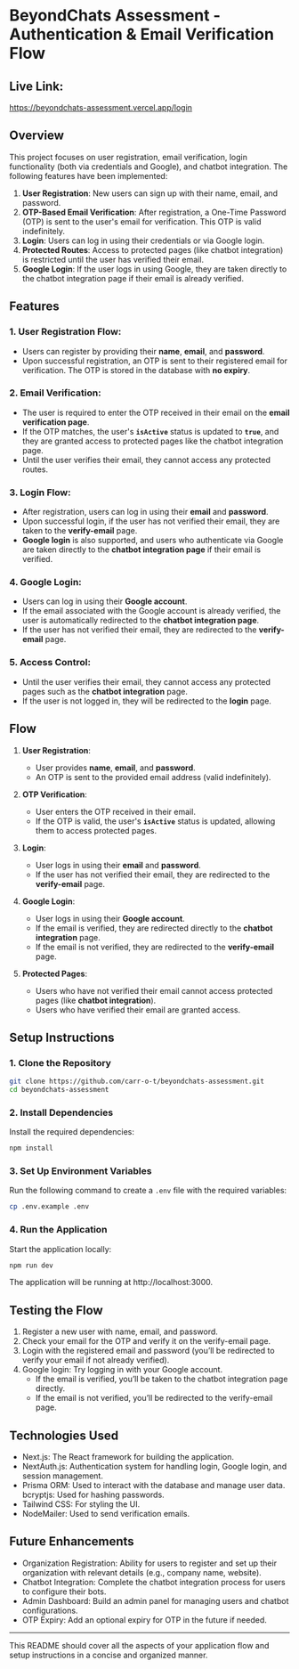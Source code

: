 # BeyondChats Assessment - Authentication & Email Verification Flow

## Live Link: 
https://beyondchats-assessment.vercel.app/login

## Overview

This project focuses on user registration, email verification, login functionality (both via credentials and Google), and chatbot integration. The following features have been implemented:

1. **User Registration**: New users can sign up with their name, email, and password.
2. **OTP-Based Email Verification**: After registration, a One-Time Password (OTP) is sent to the user's email for verification. This OTP is valid indefinitely.
3. **Login**: Users can log in using their credentials or via Google login.
4. **Protected Routes**: Access to protected pages (like chatbot integration) is restricted until the user has verified their email.
5. **Google Login**: If the user logs in using Google, they are taken directly to the chatbot integration page if their email is already verified.

## Features

### 1. **User Registration Flow**:
- Users can register by providing their **name**, **email**, and **password**.
- Upon successful registration, an OTP is sent to their registered email for verification. The OTP is stored in the database with **no expiry**.

### 2. **Email Verification**:
- The user is required to enter the OTP received in their email on the **email verification page**.
- If the OTP matches, the user's **`isActive`** status is updated to **`true`**, and they are granted access to protected pages like the chatbot integration page.
- Until the user verifies their email, they cannot access any protected routes.

### 3. **Login Flow**:
- After registration, users can log in using their **email** and **password**.
- Upon successful login, if the user has not verified their email, they are taken to the **verify-email** page.
- **Google login** is also supported, and users who authenticate via Google are taken directly to the **chatbot integration page** if their email is verified.

### 4. **Google Login**:
- Users can log in using their **Google account**.
- If the email associated with the Google account is already verified, the user is automatically redirected to the **chatbot integration page**.
- If the user has not verified their email, they are redirected to the **verify-email** page.

### 5. **Access Control**:
- Until the user verifies their email, they cannot access any protected pages such as the **chatbot integration** page.
- If the user is not logged in, they will be redirected to the **login** page.

## Flow

1. **User Registration**:
   - User provides **name**, **email**, and **password**.
   - An OTP is sent to the provided email address (valid indefinitely).
   
2. **OTP Verification**:
   - User enters the OTP received in their email.
   - If the OTP is valid, the user's **`isActive`** status is updated, allowing them to access protected pages.
   
3. **Login**:
   - User logs in using their **email** and **password**.
   - If the user has not verified their email, they are redirected to the **verify-email** page.
   
4. **Google Login**:
   - User logs in using their **Google account**.
   - If the email is verified, they are redirected directly to the **chatbot integration** page.
   - If the email is not verified, they are redirected to the **verify-email** page.

5. **Protected Pages**:
   - Users who have not verified their email cannot access protected pages (like **chatbot integration**).
   - Users who have verified their email are granted access.

## Setup Instructions

### 1. **Clone the Repository**

```bash
git clone https://github.com/carr-o-t/beyondchats-assessment.git
cd beyondchats-assessment
```

### 2. **Install Dependencies**
Install the required dependencies:

```bash
npm install
```

### 3. **Set Up Environment Variables**
Run the following command to create a `.env` file with the required variables:

```bash
cp .env.example .env
```

### 4. **Run the Application**
Start the application locally:

```bash
npm run dev
```
The application will be running at http://localhost:3000.

## Testing the Flow

1. Register a new user with name, email, and password.
2. Check your email for the OTP and verify it on the verify-email page.
3. Login with the registered email and password (you’ll be redirected to verify your email if not already verified).
4. Google login: Try logging in with your Google account.
    - If the email is verified, you’ll be taken to the chatbot integration page directly.
    - If the email is not verified, you’ll be redirected to the verify-email page.

## Technologies Used

- Next.js: The React framework for building the application.
- NextAuth.js: Authentication system for handling login, Google login, and session management.
- Prisma ORM: Used to interact with the database and manage user data.
bcryptjs: Used for hashing passwords.
- Tailwind CSS: For styling the UI.
- NodeMailer: Used to send verification emails.

## Future Enhancements

- Organization Registration: Ability for users to register and set up their organization with relevant details (e.g., company name, website).
- Chatbot Integration: Complete the chatbot integration process for users to configure their bots.
- Admin Dashboard: Build an admin panel for managing users and chatbot configurations.
- OTP Expiry: Add an optional expiry for OTP in the future if needed.


---

This README should cover all the aspects of your application flow and setup instructions in a concise and organized manner.



